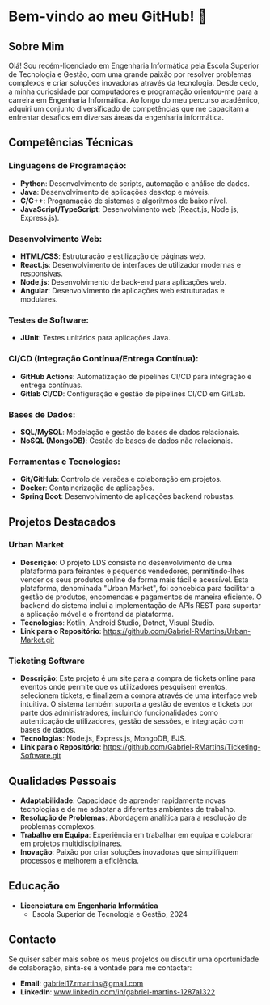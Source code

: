 # Bem-vindo ao meu GitHub! 👋

## Sobre Mim

Olá! Sou recém-licenciado em Engenharia Informática pela Escola Superior de Tecnologia e Gestão, com uma grande paixão por resolver problemas complexos e criar soluções inovadoras através da tecnologia. Desde cedo, a minha curiosidade por computadores e programação orientou-me para a carreira em Engenharia Informática. Ao longo do meu percurso académico, adquiri um conjunto diversificado de competências que me capacitam a enfrentar desafios em diversas áreas da engenharia informática.

## Competências Técnicas

### Linguagens de Programação:
- **Python**: Desenvolvimento de scripts, automação e análise de dados.
- **Java**: Desenvolvimento de aplicações desktop e móveis.
- **C/C++**: Programação de sistemas e algoritmos de baixo nível.
- **JavaScript/TypeScript**: Desenvolvimento web (React.js, Node.js, Express.js).

### Desenvolvimento Web:
- **HTML/CSS**: Estruturação e estilização de páginas web.
- **React.js**: Desenvolvimento de interfaces de utilizador modernas e responsivas.
- **Node.js**: Desenvolvimento de back-end para aplicações web.
- **Angular**: Desenvolvimento de aplicações web estruturadas e modulares.

### Testes de Software:
 - **JUnit**: Testes unitários para aplicações Java.

### CI/CD (Integração Contínua/Entrega Contínua):
 - **GitHub Actions**: Automatização de pipelines CI/CD para integração e entrega contínuas.
 - **Gitlab CI/CD**: Configuração e gestão de pipelines CI/CD em GitLab.

### Bases de Dados:
- **SQL/MySQL**: Modelação e gestão de bases de dados relacionais.
- **NoSQL (MongoDB)**: Gestão de bases de dados não relacionais.

### Ferramentas e Tecnologias:
- **Git/GitHub**: Controlo de versões e colaboração em projetos.
- **Docker**: Containerização de aplicações.
- **Spring Boot**: Desenvolvimento de aplicações backend robustas.

## Projetos Destacados

### Urban Market
- **Descrição**: O projeto LDS consiste no desenvolvimento de uma plataforma para feirantes e pequenos vendedores, permitindo-lhes vender os seus produtos online de forma mais fácil e acessível. Esta plataforma, denominada "Urban Market", foi concebida para facilitar a gestão de produtos, encomendas e pagamentos de maneira eficiente. O backend do sistema inclui a implementação de APIs REST para suportar a aplicação móvel e o frontend da plataforma.  
- **Tecnologias**: Kotlin, Android Studio, Dotnet, Visual Studio.
- **Link para o Repositório**: https://github.com/Gabriel-RMartins/Urban-Market.git

### Ticketing Software
- **Descrição**: Este projeto é um site para a compra de tickets online para eventos onde permite que os utilizadores pesquisem eventos, selecionem tickets, e finalizem a compra através de uma interface web intuitiva. O sistema também suporta a gestão de eventos e tickets por parte dos administradores, incluindo funcionalidades como autenticação de utilizadores, gestão de sessões, e integração com bases de dados.
- **Tecnologias**: Node.js, Express.js, MongoDB, EJS.
- **Link para o Repositório**: https://github.com/Gabriel-RMartins/Ticketing-Software.git

## Qualidades Pessoais

- **Adaptabilidade**: Capacidade de aprender rapidamente novas tecnologias e de me adaptar a diferentes ambientes de trabalho.
- **Resolução de Problemas**: Abordagem analítica para a resolução de problemas complexos.
- **Trabalho em Equipa**: Experiência em trabalhar em equipa e colaborar em projetos multidisciplinares.
- **Inovação**: Paixão por criar soluções inovadoras que simplifiquem processos e melhorem a eficiência.

## Educação

- **Licenciatura em Engenharia Informática**  
  - Escola Superior de Tecnologia e Gestão, 2024

## Contacto

Se quiser saber mais sobre os meus projetos ou discutir uma oportunidade de colaboração, sinta-se à vontade para me contactar:

- **Email**: gabriel17.rmartins@gmail.com
- **LinkedIn**: www.linkedin.com/in/gabriel-martins-1287a1322
